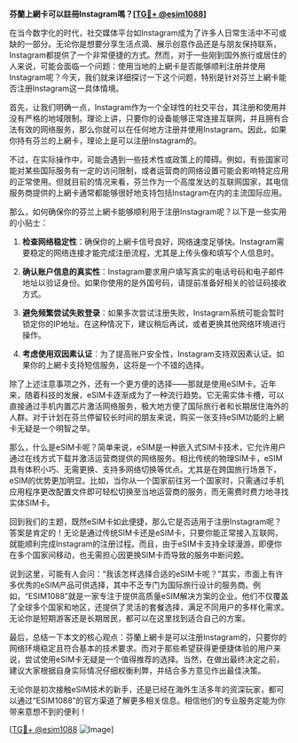 **芬蘭上網卡可以註冊Instagram嗎？[[TG💪+ @esim1088](https://t.me/s/esim1088)]**

在当今数字化的时代，社交媒体平台如Instagram成为了许多人日常生活中不可或缺的一部分。无论你是想要分享生活点滴、展示创意作品还是与朋友保持联系，Instagram都提供了一个非常便捷的方式。然而，对于一些刚到国外旅行或居住的人来说，可能会面临一个问题：使用当地的上網卡是否能够顺利注册并使用Instagram呢？今天，我们就来详细探讨一下这个问题，特别是针对芬兰上網卡能否注册Instagram这一具体情境。

首先，让我们明确一点，Instagram作为一个全球性的社交平台，其注册和使用并没有严格的地域限制。理论上讲，只要你的设备能够正常连接互联网，并且拥有合法有效的网络服务，那么你就可以在任何地方注册并使用Instagram。因此，如果你持有芬兰的上網卡，理论上是可以注册Instagram的。

不过，在实际操作中，可能会遇到一些技术性或政策上的障碍。例如，有些国家可能对某些国际服务有一定的访问限制，或者运营商的网络设置可能会影响特定应用的正常使用。但就目前的情况来看，芬兰作为一个高度发达的互联网国家，其电信服务商提供的上網卡通常都能够很好地支持包括Instagram在内的主流国际应用。

那么，如何确保你的芬兰上網卡能够顺利用于注册Instagram呢？以下是一些实用的小贴士：

1. **检查网络稳定性**：确保你的上網卡信号良好，网络速度足够快。Instagram需要稳定的网络连接才能完成注册流程，尤其是上传头像和填写个人信息时。

2. **确认账户信息的真实性**：Instagram要求用户填写真实的电话号码和电子邮件地址以验证身份。如果你使用的是外国号码，请提前准备好相关的验证码接收方式。

3. **避免频繁尝试失败登录**：如果多次尝试注册失败，Instagram系统可能会暂时锁定你的IP地址。在这种情况下，建议稍后再试，或者更换其他网络环境进行操作。

4. **考虑使用双因素认证**：为了提高账户安全性，Instagram支持双因素认证。如果你的上網卡支持短信服务，这将是一个不错的选择。

除了上述注意事项之外，还有一个更方便的选择——那就是使用eSIM卡。近年来，随着科技的发展，eSIM卡逐渐成为了一种流行趋势。它无需实体卡槽，可以直接通过手机内置芯片激活网络服务，极大地方便了国际旅行者和长期居住海外的人群。对于计划在芬兰停留较长时间的朋友来说，购买一张支持eSIM功能的上網卡无疑是一个明智之举。

那么，什么是eSIM卡呢？简单来说，eSIM是一种嵌入式SIM卡技术，它允许用户通过在线方式下载并激活运营商提供的网络服务。相比传统的物理SIM卡，eSIM具有体积小巧、无需更换、支持多网络切换等优点。尤其是在跨国旅行场景下，eSIM的优势更加明显。比如，当你从一个国家前往另一个国家时，只需通过手机应用程序更改配置文件即可轻松切换至当地运营商的服务，而无需费时费力地寻找实体SIM卡。

回到我们的主题，既然eSIM卡如此便捷，那么它是否适用于注册Instagram呢？答案是肯定的！无论是通过传统SIM卡还是eSIM卡，只要你能正常接入互联网，就能顺利完成Instagram的注册过程。而且，由于eSIM卡支持全球漫游，即便你在多个国家间移动，也无需担心因更换SIM卡而导致的服务中断问题。

说到这里，可能有人会问：“我该怎样选择合适的eSIM卡呢？”其实，市面上有许多优秀的eSIM产品可供选择，其中不乏专门为国际旅行设计的服务商。例如，“ESIM1088”就是一家专注于提供高质量eSIM解决方案的企业。他们不仅覆盖了全球多个国家和地区，还提供了灵活的套餐选择，满足不同用户的多样化需求。无论你是短期游客还是长期居民，都可以在这里找到适合自己的方案。

最后，总结一下本文的核心观点：芬蘭上網卡是可以注册Instagram的，只要你的网络环境稳定且符合基本的技术要求。而对于那些希望获得更便捷体验的用户来说，尝试使用eSIM卡无疑是一个值得推荐的选择。当然，在做出最终决定之前，建议大家根据自身实际情况仔细权衡利弊，并结合多方意见作出最佳决策。

无论你是初次接触eSIM技术的新手，还是已经在海外生活多年的资深玩家，都可以通过“ESIM1088”的官方渠道了解更多相关信息。相信他们的专业服务定能为你带来意想不到的便利！

[[TG💪+ @esim1088](https://t.me/s/esim1088) ![Image](https://i.postimg.cc/4NQfJmqS/Snipaste-2025-05-13-00-14-12.png)]